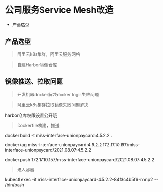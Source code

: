 # 公司服务Service Mesh改造

- 产品选型

## 产品选型

> 阿里云k8s集群，阿里云服务网格


> 自建Harbor镜像仓库


## 镜像推送、拉取问题

> 开发机器docker解决docker login失败问题

> 阿里云k8s集群拉取镜像失败问题解决
  
  harbor仓库权限设置公开哦

> Dockerfile构建，推送

docker build -t miss-interface-unionpaycard:4.5.2.2 .

docker tag miss-interface-unionpaycard:4.5.2.2 172.17.10.157/miss-interface-unionpaycard/2021.08.07:4.5.2.2

docker push 172.17.10.157/miss-interface-unionpaycard/2021.08.07:4.5.2.2

> 进入容器

kubectl exec -it miss-interface-unionpaycard-4.5.2.2-84f8c4b5f6-nhnp2 -- /bin/bash